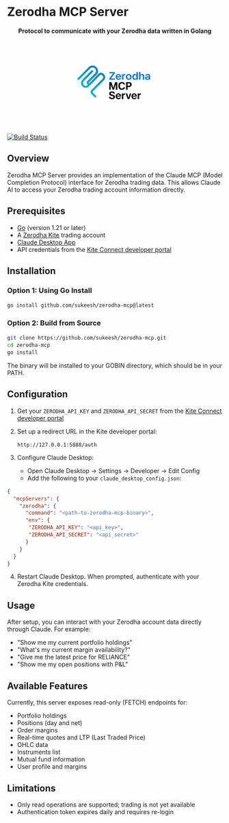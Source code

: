 # Zerodha MCP Server

<p align="center">
  <strong>Protocol to communicate with your Zerodha data written in Golang</strong>
</p>

<p align="center">
  <img src="https://raw.githubusercontent.com/sukeesh/sukeesh.github.io/refs/heads/master/assets/img/Zerodha_MCP.png" alt="Zerodha MCP Logo" width="200" />
</p>

[![Build Status](https://github.com/sukeesh/zerodha-mcp-go/workflows/build/badge.svg)](https://github.com/sukeesh/zerodha-mcp-go/actions)

## Overview
Zerodha MCP Server provides an implementation of the Claude MCP (Model Completion Protocol) interface for Zerodha trading data. This allows Claude AI to access your Zerodha trading account information directly.

## Prerequisites
- [Go](https://go.dev/doc/install) (version 1.21 or later)
- A [Zerodha Kite](https://kite.zerodha.com) trading account
- [Claude Desktop App](https://claude.ai/download)
- API credentials from the [Kite Connect developer portal](https://developers.kite.trade/apps)

## Installation

### Option 1: Using Go Install
```bash
go install github.com/sukeesh/zerodha-mcp@latest
```

### Option 2: Build from Source
```bash
git clone https://github.com/sukeesh/zerodha-mcp.git
cd zerodha-mcp
go install
```

The binary will be installed to your GOBIN directory, which should be in your PATH.

## Configuration

1. Get your `ZERODHA_API_KEY` and `ZERODHA_API_SECRET` from the [Kite Connect developer portal](https://developers.kite.trade/apps)

2. Set up a redirect URL in the Kite developer portal:
   ```
   http://127.0.0.1:5888/auth
   ```

3. Configure Claude Desktop:
   - Open Claude Desktop → Settings → Developer → Edit Config
   - Add the following to your `claude_desktop_config.json`:

```json
{
  "mcpServers": {
    "zerodha": {
      "command": "<path-to-zerodha-mcp-binary>",
      "env": {
       "ZERODHA_API_KEY": "<api_key>",
       "ZERODHA_API_SECRET": "<api_secret>"
      }
    }
  }
}
```

4. Restart Claude Desktop. When prompted, authenticate with your Zerodha Kite credentials.

## Usage

After setup, you can interact with your Zerodha account data directly through Claude. For example:

- "Show me my current portfolio holdings"
- "What's my current margin availability?"
- "Give me the latest price for RELIANCE"
- "Show me my open positions with P&L"

## Available Features

Currently, this server exposes read-only (FETCH) endpoints for:

- Portfolio holdings
- Positions (day and net)
- Order margins
- Real-time quotes and LTP (Last Traded Price)
- OHLC data
- Instruments list
- Mutual fund information
- User profile and margins

## Limitations

- Only read operations are supported; trading is not yet available
- Authentication token expires daily and requires re-login

